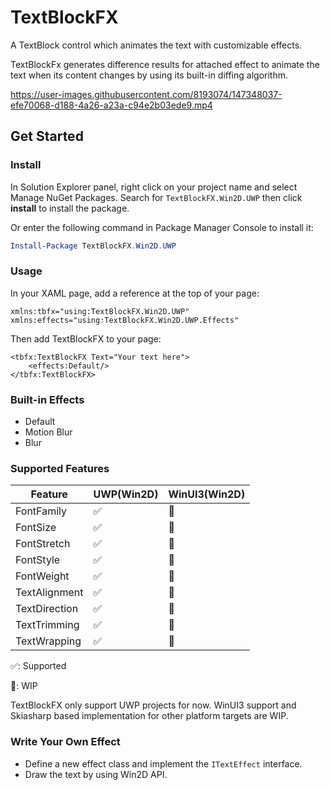 # TextBlockFX
A TextBlock control which animates the text with customizable effects.

TextBlockFx generates difference results for attached effect to animate the text when its content changes by using its built-in diffing algorithm.


https://user-images.githubusercontent.com/8193074/147348037-efe70068-d188-4a26-a23a-c94e2b03ede9.mp4


## Get Started

### Install

In Solution Explorer panel, right click on your project name and select Manage NuGet Packages. Search for `TextBlockFX.Win2D.UWP` then click **install** to install the package.

Or enter the following command in Package Manager Console to install it:

```powershell
Install-Package TextBlockFX.Win2D.UWP
```

### Usage

In your XAML page, add a reference at the top of your page:

```xaml
xmlns:tbfx="using:TextBlockFX.Win2D.UWP"
xmlns:effects="using:TextBlockFX.Win2D.UWP.Effects"
```

Then add TextBlockFX to your page:

```xaml
<tbfx:TextBlockFX Text="Your text here">
    <effects:Default/>
</tbfx:TextBlockFX>
```

### Built-in Effects

* Default
* Motion Blur
* Blur

### Supported Features

| Feature              	| UWP(Win2D) 	| WinUI3(Win2D) 	|
|----------------------	|------------	|---------------	|
|     FontFamily       	| ✅          	| 🚧             	|
|     FontSize         	| ✅          	| 🚧             	|
|     FontStretch      	| ✅          	| 🚧             	|
|     FontStyle        	| ✅          	| 🚧             	|
|     FontWeight       	| ✅          	| 🚧             	|
|     TextAlignment    	| ✅          	| 🚧             	|
|     TextDirection    	| ✅          	| 🚧             	|
|     TextTrimming     	| ✅          	| 🚧             	|
|     TextWrapping     	| ✅          	| 🚧             	|

✅: Supported

🚧: WIP

TextBlockFX only support UWP projects for now. WinUI3 support and Skiasharp based implementation for other platform targets are WIP.

### Write Your Own Effect

* Define a new effect class and implement the `ITextEffect` interface.
* Draw the text by using Win2D API.


